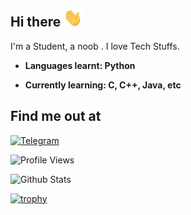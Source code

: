 ## Hi there <img src="https://raw.githubusercontent.com/ABSphreak/ABSphreak/master/gifs/Hi.gif" width="30px">

I'm a Student, a noob . I love Tech Stuffs.

- **Languages learnt: Python**
 
- **Currently learning: C, C++, Java, etc**

## Find me out at
[![Telegram](https://img.shields.io/badge/telegram-1b77FF.svg?style=for-the-badge&logo=telegram)](https://t.me/Hunter_Opp)

![Profile Views](https://hits.seeyoufarm.com/api/count/incr/badge.svg?url=https://github.com/Hunter-Opp/&title=Profile%20Views)

![Github Stats](https://github-readme-stats.vercel.app/api?username=Hunter-Opp&show_icons=true&title_color=fff&icon_color=79ff97&text_color=9f9f9f&bg_color=151515)

[![trophy](https://github-profile-trophy.vercel.app/?username=Hunter-Opp&theme=monokai)](https://github.com/Hunter-Opp/Hunter-Opp)
